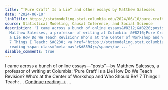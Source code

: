 ```yaml
---
title: “‘Pure Craft’ Is a Lie” and other essays by Matthew Salesses
date: '2024-06-10'
linkTitle: https://statmodeling.stat.columbia.edu/2024/06/10/pure-craft-is-a-lie-and-other-essays-by-matthew-salesses/
source: Statistical Modeling, Causal Inference, and Social Science
description: 'I came across a bunch of online essays&#8212;&#8220;posts&#8221;&#8212;by
  Matthew Salesses, a professor of writing at Columbia: &#8216;Pure Craft&#8217; Is
  a Lie How Do We Teach Revision? Who’s at the Center of Workshop and Who Should Be?
  7 Things I Teach: &#8230; <a href="https://statmodeling.stat.columbia.edu/2024/06/10/pure-craft-is-a-lie-and-other-essays-by-matthew-salesses/">Continue
  reading <span class="meta-nav">&#8594;</span></a> ...'
disable_comments: true
---
```

I came across a bunch of online essays&#8212;&#8220;posts&#8221;&#8212;by Matthew Salesses, a professor of writing at Columbia: &#8216;Pure Craft&#8217; Is a Lie How Do We Teach Revision? Who’s at the Center of Workshop and Who Should Be? 7 Things I Teach: &#8230; <a href="https://statmodeling.stat.columbia.edu/2024/06/10/pure-craft-is-a-lie-and-other-essays-by-matthew-salesses/">Continue reading <span class="meta-nav">&#8594;</span></a> ...